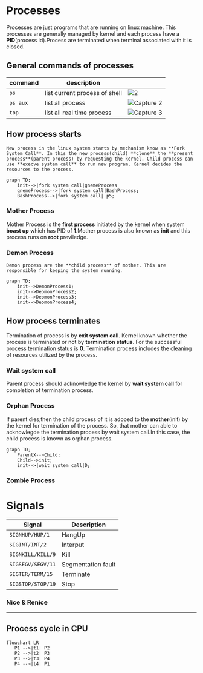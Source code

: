 # Processes
Processes are just programs that are running on linux machine. This processes are generally managed by kernel and each process have a **PID**(process id).Process
are terminated when terminal associated with it is closed.

## General commands of processes

| command | description | |
| ------------- | ------------- |---------------------- |
| `ps`  |  list current process of shell | ![2](https://user-images.githubusercontent.com/120579608/227507812-9acd8fbe-23ad-4187-ab05-99064b00b8b8.PNG) |
| `ps aux`  |  list all process | ![Capture 2](https://user-images.githubusercontent.com/120579608/227507591-6a53a541-11e3-499b-aceb-f19372d684cd.PNG) |
| `top`  | list all real time process  | ![Capture 3](https://user-images.githubusercontent.com/120579608/227507703-4f7e9dd7-4f5b-468a-89dc-35a769707a94.PNG) |

## How process starts
    New process in the linux system starts by mechanism know as **Fork System Call**. In this the new process(child) **clone** the **present process**(parent process) by requesting the kernel. Child process can use **execve system call** to run new program. Kernel decides the resources to the process.

```mermaid
graph TD;
    init-->|fork system call|gnemeProcess
    gnemeProcess-->|fork system call|BashProcess;
    BashProcess-->|fork system call| p5;
```
### Mother Process

 Mother Process is the **first process** initiated by the kernel when system **boast up** which has PID of **1**.Mother process is also known as **init** and this process runs on **root** previledge.
 
### Demon Process
    Demon process are the **child process** of mother. This are responsible for keeping the system running.
    
```mermaid
graph TD;
    init-->DemonProcess1;
    init-->DeomonProcess2;
    init-->DeomonProcess3;
    init-->DeomonProcess4;
```

## How process terminates
 Termination of process is by **exit system call**. Kernel known whether the process is terminated or not by **termination status**. For the successful process termination status is **0**. Termination process includes the cleaning of resources utilized by the process.
 
### Wait system call
 Parent process should acknowledge the kernel by **wait system call** for completion of termination process.
 
### Orphan Process
  If parent dies,then the child process of it is adoped to the **mother**(init) by the kernel for termination of the process. So, that mother can able to acknowlegde the termination process by wait system call.In this case, the child process is known as orphan process.

```mermaid
graph TD;
    ParentX-->Child;
    Child-->init;
    init-->|wait system call|D;
```

### Zombie Process


# Signals
|  Signal |  Description |
| ------------- | ------------- |
|  `SIGNHUP/HUP/1` |  HangUp |
| `SIGINT/INT/2`  | Interput  |
| `SIGNKILL/KILL/9`  |  Kill | 
|  `SIGSEGV/SEGV/11` | Segmentation fault  |
| `SIGTER/TERM/15`  | Terminate  |
| `SIGSTOP/STOP/19`  |  Stop | 


### Nice & Renice
---
Process cycle in CPU
---
```mermaid
flowchart LR
   P1 -->|t1| P2
   P2 -->|t2| P3
   P3 -->|t3| P4
   P4 -->|t4| P1
```



